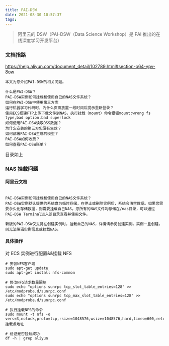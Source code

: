```yaml
---
title: PAI-DSW
date: 2021-08-30 10:57:37
tags:
---
```


> 阿里云的 DSW（PAI-DSW（Data Science Workshop）是 PAI 推出的在线深度学习开发平台）

### 文档指路

https://help.aliyun.com/document_detail/102789.html#section-o64-ypv-8ow

```
本文为您介绍PAI-DSW的相关问题。

什么是PAI-DSW？
PAI-DSW实例如何挂载和使用自己的NAS文件系统？
如何在PAI-DSW中使用第三方库
运行机器学习代码时，为什么页面放置一段时间后提示重新登录？
使用ECS搭建FTP上传下载文件到NAS，执行挂载（mount）命令报错mount:wrong fs type,bad option,bad superlock
如何使用PAI-DSW读取OSS数据？
为什么安装的第三方包没有生效？
如何部署PAI-DSW生成的模型？
PAI-DSW如何收费？
如何查看PAI-DSW账单？
```

目录如上

### NAS 挂载问题

#### 阿里云文档

```

PAI-DSW实例如何挂载和使用自己的NAS文件系统？
PAI-DSW实例默认提供的系统盘为临时存储，在停止或删除实例后，系统会清空数据。如果您需要永久化存储数据，则需要挂载自己NAS。您所有的NAS文件均存储在/nas目录，可以通过PAI-DSW Terminal进入该目录查看并使用文件。

新版的PAI-DSW仅支持在创建实例时，挂载自己的NAS，详情请参见创建实例。实例一旦创建，则无法编辑实例信息或挂载NAS。
```

#### 具体操作

对 ECS 实例进行配置&&挂载 NFS

```
# 安装NFS客户端
sudo apt-get update
sudo apt-get install nfs-common

# 修改NFS请求数量限制
sudo echo "options sunrpc tcp_slot_table_entries=128" >> /etc/modprobe.d/sunrpc.conf
sudo echo "options sunrpc tcp_max_slot_table_entries=128" >> /etc/modprobe.d/sunrpc.conf

# 执行挂载NFS的命令
sudo mount -t nfs -o vers=3,nolock,proto=tcp,rsize=1048576,wsize=1048576,hard,timeo=600,retrans=2,noresvport 挂载点地址

# 验证是否挂载成功
df -h | grep aliyun
```
